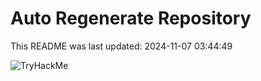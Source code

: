 # Auto Regenerate Repository

This README was last updated: 2024-11-07 03:44:49

 ![TryHackMe](https://tryhackme.com/badge/533634)